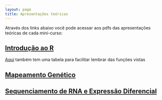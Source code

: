 ```yaml
---
layout: page
title: Apresentações teóricas
---
```


Através dos links abaixo você pode acessar aos pdfs das apresentações teóricas de cada mini-curso:

## [Introdução ao R](https://Cristianetaniguti.github.io/Workshop_genetica_2015/pdfs/R_intro.pdf)
[Aqui](https://Cristianetaniguti.gihub.io/Workshop_genetica_2015/pdfs/Tab_comandos.pdf) também tem uma tabela para facilitar lembrar das funções vistas

## [Mapeamento Genético](https://Cristianetaniguti.github.io/Workshop_genetica_2015/pdfs/Mapeamento.pdf)

## [Sequenciamento de RNA e Expressão Diferencial](https://Cristianetaniguti.github.io/Workshop_genetica_2015/pdfs/Expre.pdf)
